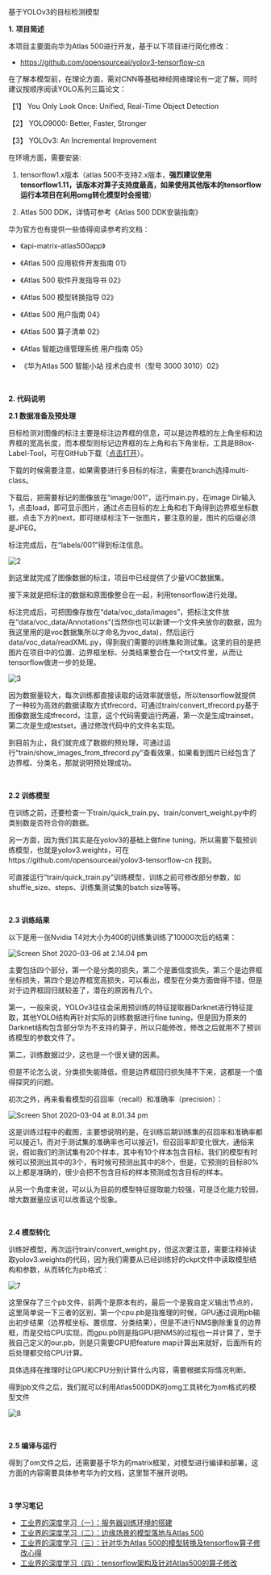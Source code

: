 基于YOLOv3的目标检测模型

**1.**  **项目简述**

本项目主要面向华为Atlas 500进行开发，基于以下项目进行简化修改：

* https://github.com/opensourceai/yolov3-tensorflow-cn

在了解本模型前，在理论方面，需对CNN等基础神经网络理论有一定了解，同时建议按顺序阅读YOLO系列三篇论文：

【1】  You Only Look Once: Unified, Real-Time Object Detection

【2】  YOLO9000: Better, Faster, Stronger

【3】  YOLOv3: An Incremental Improvement

在环境方面，需要安装:

1. tensorflow1.x版本（atlas 500不支持2.x版本，**强烈建议使用tensorflow1.11，该版本对算子支持度最高，如果使用其他版本的tensorflow运行本项目在利用omg转化模型时会报错**）

2. Atlas 500 DDK，详情可参考《Atlas 500 DDK安装指南》


华为官方也有提供一些值得阅读参考的文档：

* 《api-matrix-atlas500app》

* 《Atlas 500 应用软件开发指南 01》

* 《Atlas 500 软件开发指导书 02》

* 《Atlas 500 模型转换指导 02》

* 《Atlas 500 用户指南 04》

* 《Atlas 500 算子清单 02》

* 《Atlas 智能边缘管理系统 用户指南 05》

* 《华为Atlas 500 智能小站 技术白皮书（型号 3000 3010）02》

<br/>

**2.  代码说明**

**2.1 数据准备及预处理**

目标检测对图像的标注主要是标注边界框的信息，可以是边界框的左上角坐标和边界框的宽高长度，而本模型则标记边界框的左上角和右下角坐标，工具是BBox-Label-Tool，可在GitHub下载（[点击打开](https://github.com/puzzledqs/BBox-Label-Tool)）。

下载的时候需要注意，如果需要进行多目标的标注，需要在branch选择multi-class。

下载后，把需要标记的图像放在“image/001”，运行main.py，在image Dir输入1，点击load，即可显示图片，通过点击目标的左上角和右下角得到边界框坐标数据，点击下方的next，即可继续标注下一张图片，要注意的是，图片的后缀必须是JPEG。

标注完成后，在“labels/001”得到标注信息。

![2](readme_image/2.png)

到这里就完成了图像数据的标注，项目中已经提供了少量VOC数据集。

接下来就是把标注的数据和原图像整合在一起，利用tensorflow进行处理。

标注完成后，可把图像存放在“data/voc_data/images”，把标注文件放在“data/voc_data/Annotations”(当然你也可以新建一个文件夹放你的数据，因为我这里用的是voc数据集所以才命名为voc_data)，然后运行data/voc_data/readXML.py，得到我们需要的训练集和测试集。这里的目的是把图片在项目中的位置、边界框坐标、分类结果整合在一个txt文件里，从而让tensorflow做进一步的处理。

![3](readme_image/3.png)

因为数据量较大，每次训练都直接读取的话效率就很低，所以tensorflow就提供了一种较为高效的数据读取方式tfrecord，可通过train/convert_tfrecord.py基于图像数据生成tfrecord，注意，这个代码需要运行两遍，第一次是生成trainset，第二次是生成testset，通过修改代码中的文件名实现。

到目前为止，我们就完成了数据的预处理，可通过运行“train/show_images_from_tfrecord.py”查看效果，如果看到图片已经包含了边界框、分类名，那就说明预处理成功。

<br/>

**2.2 训练模型**

在训练之前，还要检查一下train/quick_train.py、train/convert_weight.py中的类别数是否符合你的数据。

另一方面，因为我们其实是在yolov3的基础上做fine tuning，所以需要下载预训练模型，也就是yolov3.weights，可在https://github.com/opensourceai/yolov3-tensorflow-cn 找到。

可直接运行“train/quick_train.py”训练模型，训练之前可修改部分参数，如shuffle_size、steps、训练集测试集的batch size等等。

<br/>

**2.3 训练结果**

以下是用一张Nvidia T4对大小为400的训练集训练了10000次后的结果：

![Screen Shot 2020-03-06 at 2.14.04 pm](readme_image/5.png)

主要包括四个部分，第一个是分类的损失，第二个是置信度损失，第三个是边界框坐标损失，第四个是边界框宽高损失，可以看出，模型在分类方面做得不错，但是对于边界框回归就较差了，潜在的原因有几个。

第一，一般来说，YOLOv3往往会采用预训练的特征提取器Darknet进行特征提取，其他YOLO结构再针对实际的训练数据进行fine tuning，但是因为原来的Darknet结构包含部分华为不支持的算子，所以只能修改，修改之后就用不了预训练模型的参数文件了。

第二，训练数据过少，这也是一个很关键的因素。

但是不论怎么说，分类损失能降低，但是边界框回归损失降不下来，这都是一个值得探究的问题。

初次之外，再来看看模型的召回率（recall）和准确率（precision）：

![Screen Shot 2020-03-04 at 8.01.34 pm](readme_image/6.png)

这是训练过程中的截图，主要想说明的是，在训练后期训练集的召回率和准确率都可以接近1，而对于测试集的准确率也可以接近1，但召回率却变化很大，通俗来说，假如我们的测试集有20个样本，其中有10个样本包含目标，我们的模型有时候可以预测出其中的3个，有时候可预测出其中的8个，但是，它预测的目标80%以上都是准确的，很少会把不包含目标的样本预测成包含目标的样本。

从另一个角度来说，可以认为目前的模型特征提取能力较强，可是泛化能力较弱，增大数据量应该可以改善这个现象。

<br/>

**2.4 模型转化**

训练好模型，再次运行train/convert_weight.py，但这次要注意，需要注释掉读取yolov3.weights的代码，因为我们需要从已经训练好的ckpt文件中读取模型结构和参数，从而转化为pb格式：

![7](readme_image/7.png)

这里保存了三个pb文件，前两个是原本有的，最后一个是我自定义输出节点的，这里简单说一下三者的区别，第一个cpu.pb是指推理的时候，GPU通过调用pb输出初步结果（边界框坐标、置信度、分类结果），但是不进行NMS删除重复的边界框，而是交给CPU实现，而gpu.pb则是指GPU把NMS的过程也一并计算了，至于我自己定义的our.pb，则是只需要GPU把feature map计算出来就好，后面所有的后处理都交给CPU计算。

具体选择在推理时让GPU和CPU分别计算什么内容，需要根据实际情况判断。

得到pb文件之后，我们就可以利用Atlas500DDK的omg工具转化为om格式的模型文件

![8](readme_image/8.png)

<br/>

**2.5 编译与运行**

得到了om文件之后，还需要基于华为的matrix框架，对模型进行编译和部署，这方面的内容需要具体参考华为的文档，这里暂不展开说明。

<br/>

**3 学习笔记**

* [工业界的深度学习（一）：服务器训练环境的搭建](https://blog.csdn.net/jesseyule/article/details/104601282)
* [工业界的深度学习（二）：边缘场景的模型落地与Atlas 500](https://blog.csdn.net/jesseyule/article/details/104683695)
* [工业界的深度学习（三）：针对华为Atlas 500的模型转换及tensorflow算子修改心得](https://blog.csdn.net/jesseyule/article/details/104931677)
* [工业界的深度学习（四）：tensorflow架构及针对Atlas500的算子修改](https://blog.csdn.net/jesseyule/article/details/106149346)



